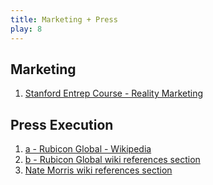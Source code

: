 ```yaml
---
title: Marketing + Press
play: 8
---
```


## Marketing

  01. [Stanford Entrep Course - Reality Marketing](01-stanford-entrep-course-reality-marketing.ppt)

## Press Execution

  01. [a - Rubicon Global - Wikipedia](01-a-rubicon-global-wikipedia.pdf)
  01. [b - Rubicon Global wiki references section](01-b-rubicon-global-wiki-references-section.webloc)
  02. [Nate Morris wiki references section](02-nate-morris-wiki-references-section.webloc)

